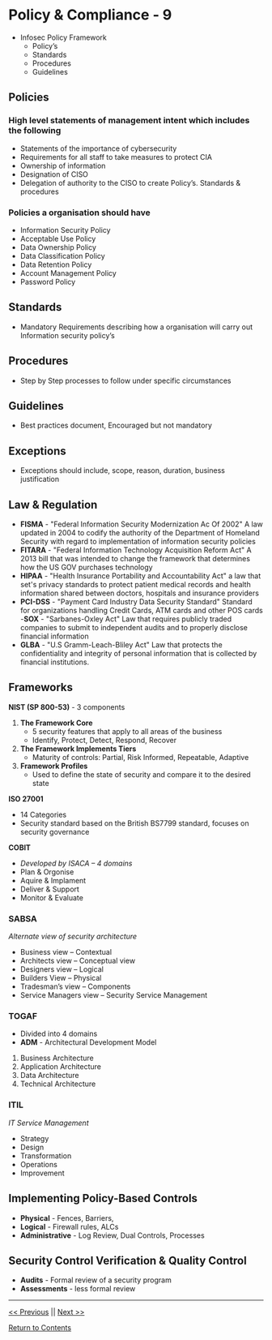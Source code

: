 # Policy & Compliance - 9

- Infosec Policy Framework
    - Policy’s
    - Standards
    - Procedures
    - Guidelines
    
## Policies

### High level statements of management intent which includes the following

 - Statements of the importance of cybersecurity 
 - Requirements for all staff to take measures to protect CIA
 - Ownership of information
 - Designation of CISO
 - Delegation of authority to the CISO to create Policy’s. Standards & procedures

### Policies a organisation should have

 - Information Security Policy
 - Acceptable Use Policy
 - Data Ownership Policy
 - Data Classification Policy
 - Data Retention Policy
 - Account Management Policy
 - Password Policy
 
## Standards 

-	Mandatory Requirements describing how a organisation will carry out Information security policy’s

## Procedures 

-	Step by Step processes to follow under specific circumstances 

## Guidelines

-	Best practices document, Encouraged but not mandatory 

## Exceptions

-	Exceptions should include, scope, reason, duration, business justification

## Law & Regulation

 - **FISMA** - "Federal Information Security Modernization Ac Of 2002" A law updated in 2004 to codify the authority of the Department of Homeland Security with regard to implementation of information security policies
 -	**FITARA** - "Federal Information Technology Acquisition Reform Act" A 2013 bill that was intended to change the framework that determines how the US GOV purchases technology
 - **HIPAA** - "Health Insurance Portability and Accountability Act" a law that set's privacy standards to protect patient medical records and health information shared between doctors, hospitals and insurance providers
 - **PCI-DSS** - "Payment Card Industry Data Security Standard" Standard for organizations handling Credit Cards, ATM cards and other POS cards
 -**SOX** - "Sarbanes-Oxley Act" Law that requires publicly traded companies to submit to independent audits and to properly disclose financial information
 - **GLBA** - "U.S Gramm-Leach-Bliley Act" Law that protects the confidentiality and integrity of personal information that is collected by financial institutions.

## Frameworks

**NIST (SP 800-53)** - 3 components  

1. **The Framework Core** 
    - 5 security features that apply to all areas of the business
    - Identify, Protect, Detect, Respond, Recover
2. **The Framework Implements Tiers**
    - Maturity of controls: Partial, Risk Informed, Repeatable, Adaptive
3. **Framework Profiles**
    - Used to define the state of security and compare it to the desired state
  
**ISO 27001**
 - 14 Categories
 - Security standard based on the British BS7799 standard, focuses on security governance
 
**COBIT**

-	*Developed by ISACA – 4 domains*
-	Plan & Orgonise
-	Aquire & Implament
-	Deliver & Support
- Monitor & Evaluate

### SABSA  

*Alternate view of security architecture* 
-	Business view – Contextual 
-	Architects view – Conceptual view
-	Designers view – Logical
-	Builders View – Physical
-	Tradesman’s view – Components
-	Service Managers view – Security Service Management

### TOGAF

-	Divided into 4 domains
-	**ADM** - Architectural Development Model
1.	Business Architecture
2.	Application Architecture
3.	Data Architecture
4.	Technical Architecture

### ITIL
*IT Service Management*  
-	Strategy
-	Design
-	Transformation 
-	Operations
-	Improvement 

## Implementing Policy-Based Controls

-	**Physical** - Fences, Barriers,
-	**Logical** - Firewall rules, ALCs
-	**Administrative**  - Log Review, Dual Controls, Processes

## Security Control Verification & Quality Control
-	**Audits** - Formal review of a security program
-	**Assessments** - less formal review

____________________

<a href="https://github.com/ReefMeeter/CySA/blob/master/08.%20Recovery%20%26%20Post-Incident%20Response.md"><< Previous</a> || <a href="https://github.com/ReefMeeter/CySA/blob/master/10.%20Defence%20in%20Depth%20Security%20Architecture.md">Next >></a>  


<a href="https://github.com/ReefMeeter/CySA/blob/master/README.md">Return to Contents</a>
